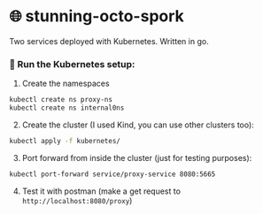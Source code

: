# 🌐 stunning-octo-spork

Two services deployed with Kubernetes. Written in go.

### 🚀 Run the Kubernetes setup:

1. Create the namespaces

```bash
kubectl create ns proxy-ns
kubectl create ns internal0ns
```

2. Create the cluster (I used Kind, you can use other clusters too):

```bash
kubectl apply -f kubernetes/
```

3. Port forward from inside the cluster (just for testing purposes):

```bash
kubectl port-forward service/proxy-service 8080:5665
```

4. Test it with postman (make a get request to `http://localhost:8080/proxy`)
